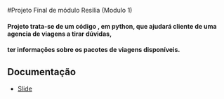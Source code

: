 
#Projeto Final de módulo Resilia (Modulo 1)

#### Projeto trata-se de um código , em python, que ajudará cliente de uma agencia de viagens a tirar dúvidas, 
#### ter informações sobre os pacotes de viagens disponíveis.


## Documentação 
- [Slide]((https://www.canva.com/design/DAFD-2qsSFE/kstZwMj1vHK-mlxpjh3wxg/edit))
